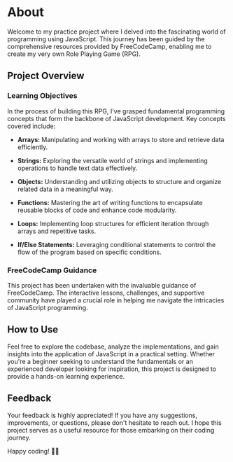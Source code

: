 # About

Welcome to my practice project where I delved into the fascinating world of programming using JavaScript. This journey has been guided by the comprehensive resources provided by FreeCodeCamp, enabling me to create my very own Role Playing Game (RPG).

## Project Overview

### Learning Objectives
In the process of building this RPG, I've grasped fundamental programming concepts that form the backbone of JavaScript development. Key concepts covered include:

- **Arrays:** Manipulating and working with arrays to store and retrieve data efficiently.
  
- **Strings:** Exploring the versatile world of strings and implementing operations to handle text data effectively.
  
- **Objects:** Understanding and utilizing objects to structure and organize related data in a meaningful way.
  
- **Functions:** Mastering the art of writing functions to encapsulate reusable blocks of code and enhance code modularity.
  
- **Loops:** Implementing loop structures for efficient iteration through arrays and repetitive tasks.
  
- **If/Else Statements:** Leveraging conditional statements to control the flow of the program based on specific conditions.

### FreeCodeCamp Guidance

This project has been undertaken with the invaluable guidance of FreeCodeCamp. The interactive lessons, challenges, and supportive community have played a crucial role in helping me navigate the intricacies of JavaScript programming.

## How to Use

Feel free to explore the codebase, analyze the implementations, and gain insights into the application of JavaScript in a practical setting. Whether you're a beginner seeking to understand the fundamentals or an experienced developer looking for inspiration, this project is designed to provide a hands-on learning experience.

## Feedback

Your feedback is highly appreciated! If you have any suggestions, improvements, or questions, please don't hesitate to reach out. I hope this project serves as a useful resource for those embarking on their coding journey.

Happy coding! 🚀✨
